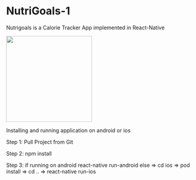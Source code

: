 # NutriGoals-1

Nutrigoals is a Calorie Tracker App implemented in React-Native

<div>
<img src="https://user-images.githubusercontent.com/45194139/150076655-bdebca5e-d03c-45ee-90ca-3303f4221721.PNG" width="230" />
</div>

Installing and running application on android or ios

Step 1: Pull Project from Git

Step 2: npm install 

Step 3: if running on android react-native run-android else => cd ios => pod install => cd .. => react-native run-ios



